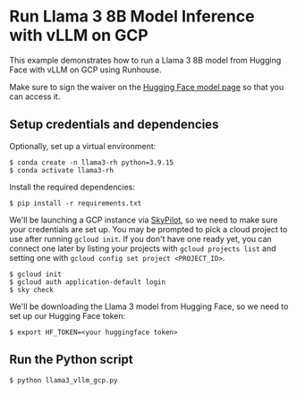 # Run Llama 3 8B Model Inference with vLLM on GCP

This example demonstrates how to run a Llama 3 8B model from Hugging Face with vLLM on GCP using Runhouse.

Make sure to sign the waiver on the [Hugging Face model page](https://huggingface.co/meta-llama/Meta-Llama-3-8B-Instruct)
so that you can access it.

## Setup credentials and dependencies

Optionally, set up a virtual environment:
```shell
$ conda create -n llama3-rh python=3.9.15
$ conda activate llama3-rh
```

Install the required dependencies:

```shell
$ pip install -r requirements.txt
```

We'll be launching a GCP instance via [SkyPilot](https://github.com/skypilot-org/skypilot), so we need to make sure your credentials are set up. You may be prompted to pick a cloud project to use after running `gcloud init`. If you don't have one ready yet, you can connect one later by listing your projects with `gcloud projects list` and setting one with `gcloud config set project <PROJECT_ID>`.

```shell
$ gcloud init
$ gcloud auth application-default login
$ sky check
```

We'll be downloading the Llama 3 model from Hugging Face, so we need to set up our Hugging Face token:

```shell
$ export HF_TOKEN=<your huggingface token>
```

## Run the Python script

```shell
$ python llama3_vllm_gcp.py
```
